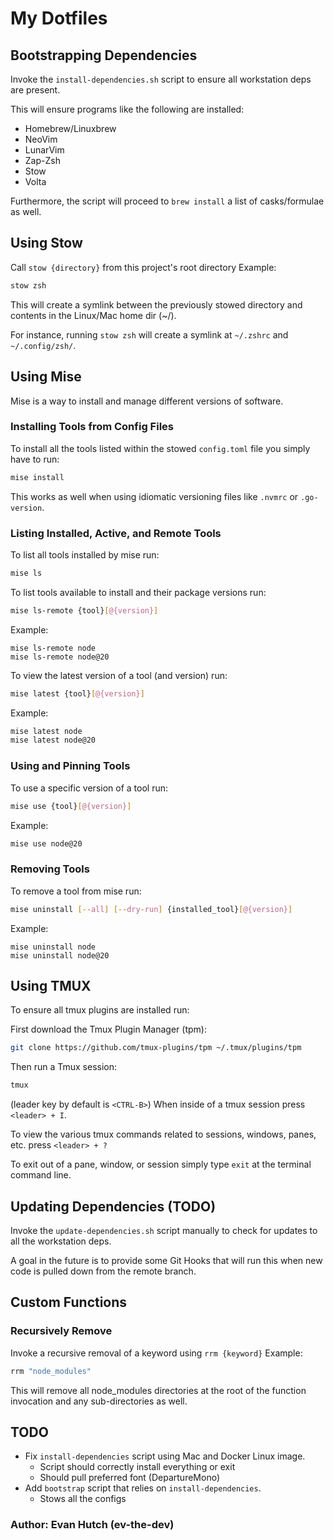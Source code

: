 # My Dotfiles

## Bootstrapping Dependencies

Invoke the `install-dependencies.sh` script to ensure all workstation deps are present.

This will ensure programs like the following are installed:

- Homebrew/Linuxbrew
- NeoVim
- LunarVim
- Zap-Zsh
- Stow
- Volta

<!-- TODO: Will be removing the `brew-leaves` functionality in favor of using `mise` -->

Furthermore, the script will proceed to `brew install` a list of casks/formulae as well.

## Using Stow

Call `stow {directory}` from this project's root directory
Example:

```sh
stow zsh
```

This will create a symlink between the previously stowed directory and contents in the Linux/Mac home dir (~/).

For instance, running `stow zsh` will create a symlink at `~/.zshrc` and `~/.config/zsh/`.

## Using Mise

Mise is a way to install and manage different versions of software.

### Installing Tools from Config Files
To install all the tools listed within the stowed `config.toml` file you simply have to run:

```sh
mise install
```

This works as well when using idiomatic versioning files like `.nvmrc` or `.go-version`.

### Listing Installed, Active, and Remote Tools
To list all tools installed by mise run:

```sh
mise ls
```

To list tools available to install and their package versions run:

```sh
mise ls-remote {tool}[@{version}]
```

Example:

```
mise ls-remote node
mise ls-remote node@20
```

To view the latest version of a tool (and version) run:

```sh
mise latest {tool}[@{version}]
```

Example:

```sh
mise latest node
mise latest node@20
```

### Using and Pinning Tools
To use a specific version of a tool run:

```sh
mise use {tool}[@{version}]
```

Example:

```sh
mise use node@20
```

### Removing Tools
To remove a tool from mise run:

```sh
mise uninstall [--all] [--dry-run] {installed_tool}[@{version}]
```

Example:

```
mise uninstall node
mise uninstall node@20
```

## Using TMUX

To ensure all tmux plugins are installed run:

First download the Tmux Plugin Manager (tpm):
```sh
git clone https://github.com/tmux-plugins/tpm ~/.tmux/plugins/tpm
```

Then run a Tmux session:
```sh
tmux
```

(leader key by default is `<CTRL-B>`)
When inside of a tmux session press `<leader> + I`.

To view the various tmux commands related to sessions, windows, panes, etc.
press `<leader> + ?`

To exit out of a pane, window, or session simply type `exit` at the terminal command line.

## Updating Dependencies (TODO)

Invoke the `update-dependencies.sh` script manually to check for updates to all the workstation deps.

A goal in the future is to provide some Git Hooks that will run this when new code is pulled down from the
remote branch.

## Custom Functions

### Recursively Remove

Invoke a recursive removal of a keyword using `rrm {keyword}`
Example:

```sh
rrm "node_modules"
```

This will remove all node_modules directories at the root of the function invocation and any sub-directories as well.

## TODO

- Fix `install-dependencies` script using Mac and Docker Linux image.
    - Script should correctly install everything or exit
    - Should pull preferred font (DepartureMono)
- Add `bootstrap` script that relies on `install-dependencies`.
    - Stows all the configs

### Author: Evan Hutch (ev-the-dev)
